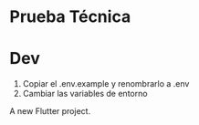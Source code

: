 # Prueba Técnica

# Dev

1. Copiar el .env.example y renombrarlo a .env
2. Cambiar las variables de entorno

A new Flutter project.
